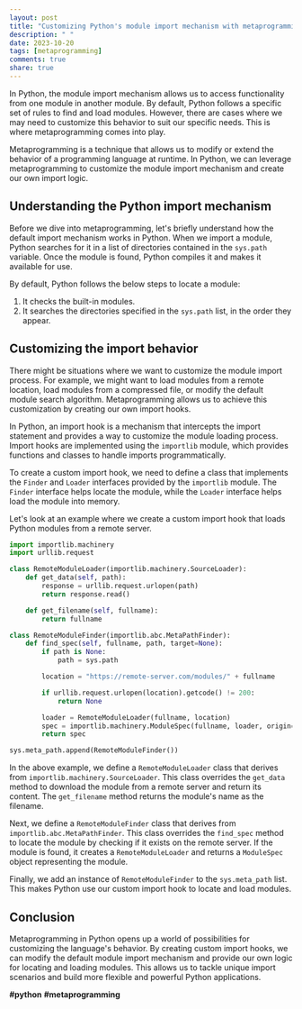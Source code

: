 ```yaml
---
layout: post
title: "Customizing Python's module import mechanism with metaprogramming"
description: " "
date: 2023-10-20
tags: [metaprogramming]
comments: true
share: true
---
```


In Python, the module import mechanism allows us to access functionality from one module in another module. By default, Python follows a specific set of rules to find and load modules. However, there are cases where we may need to customize this behavior to suit our specific needs. This is where metaprogramming comes into play.

Metaprogramming is a technique that allows us to modify or extend the behavior of a programming language at runtime. In Python, we can leverage metaprogramming to customize the module import mechanism and create our own import logic.

## Understanding the Python import mechanism

Before we dive into metaprogramming, let's briefly understand how the default import mechanism works in Python. When we import a module, Python searches for it in a list of directories contained in the `sys.path` variable. Once the module is found, Python compiles it and makes it available for use.

By default, Python follows the below steps to locate a module:

1. It checks the built-in modules.
2. It searches the directories specified in the `sys.path` list, in the order they appear.

## Customizing the import behavior

There might be situations where we want to customize the module import process. For example, we might want to load modules from a remote location, load modules from a compressed file, or modify the default module search algorithm. Metaprogramming allows us to achieve this customization by creating our own import hooks.

In Python, an import hook is a mechanism that intercepts the import statement and provides a way to customize the module loading process. Import hooks are implemented using the `importlib` module, which provides functions and classes to handle imports programmatically.

To create a custom import hook, we need to define a class that implements the `Finder` and `Loader` interfaces provided by the `importlib` module. The `Finder` interface helps locate the module, while the `Loader` interface helps load the module into memory.

Let's look at an example where we create a custom import hook that loads Python modules from a remote server.

```python
import importlib.machinery
import urllib.request

class RemoteModuleLoader(importlib.machinery.SourceLoader):
    def get_data(self, path):
        response = urllib.request.urlopen(path)
        return response.read()

    def get_filename(self, fullname):
        return fullname

class RemoteModuleFinder(importlib.abc.MetaPathFinder):
    def find_spec(self, fullname, path, target=None):
        if path is None:
            path = sys.path

        location = "https://remote-server.com/modules/" + fullname

        if urllib.request.urlopen(location).getcode() != 200:
            return None

        loader = RemoteModuleLoader(fullname, location)
        spec = importlib.machinery.ModuleSpec(fullname, loader, origin=location)
        return spec

sys.meta_path.append(RemoteModuleFinder())
```

In the above example, we define a `RemoteModuleLoader` class that derives from `importlib.machinery.SourceLoader`. This class overrides the `get_data` method to download the module from a remote server and return its content. The `get_filename` method returns the module's name as the filename.

Next, we define a `RemoteModuleFinder` class that derives from `importlib.abc.MetaPathFinder`. This class overrides the `find_spec` method to locate the module by checking if it exists on the remote server. If the module is found, it creates a `RemoteModuleLoader` and returns a `ModuleSpec` object representing the module.

Finally, we add an instance of `RemoteModuleFinder` to the `sys.meta_path` list. This makes Python use our custom import hook to locate and load modules.

## Conclusion

Metaprogramming in Python opens up a world of possibilities for customizing the language's behavior. By creating custom import hooks, we can modify the default module import mechanism and provide our own logic for locating and loading modules. This allows us to tackle unique import scenarios and build more flexible and powerful Python applications.

**#python** **#metaprogramming**